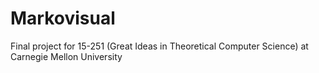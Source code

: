 # Markovisual
Final project for 15-251 (Great Ideas in Theoretical Computer Science) at Carnegie Mellon University
